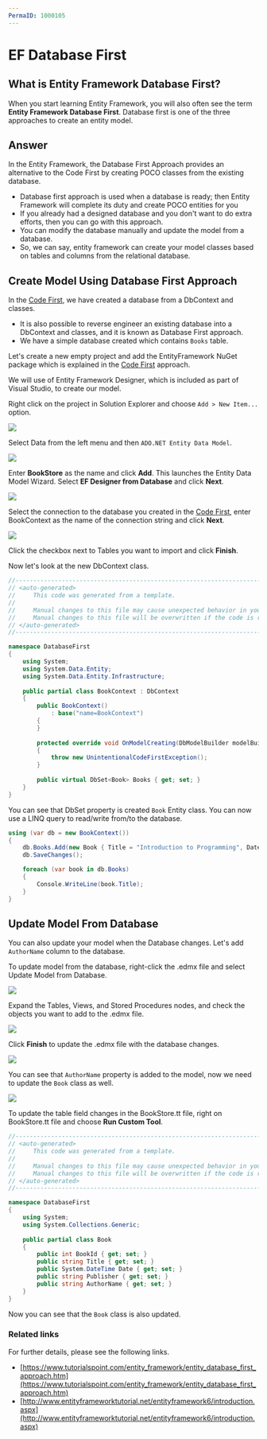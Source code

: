 ```yaml
---
PermaID: 1000105
---
```


# EF Database First

## What is Entity Framework Database First? 

When you start learning Entity Framework, you will also often see the term **Entity Framework Database First**. Database first is one of the three approaches to create an entity model.

## Answer

In the Entity Framework, the Database First Approach provides an alternative to the Code First by creating POCO classes from the existing database.

 - Database first approach is used when a database is ready; then Entity Framework will complete its duty and create POCO entities for you
 - If you already had a designed database and you don't want to do extra efforts, then you can go with this approach.
 - You can modify the database manually and update the model from a database. 
 - So, we can say, entity framework can create your model classes based on tables and columns from the relational database.

## Create Model Using Database First Approach

In the [Code First](/ef-code-first), we have created a database from a DbContext and classes. 

 - It is also possible to reverse engineer an existing database into a DbContext and classes, and it is known as Database First approach.
 - We have a simple database created which contains `Books` table.

Let's create a new empty project and add the EntityFramework NuGet package which is explained in the [Code First](/ef-code-first) approach.
 
We will use of Entity Framework Designer, which is included as part of Visual Studio, to create our model.

Right click on the project in Solution Explorer and choose `Add > New Item...` option.

<img src="https://raw.githubusercontent.com/zzzprojects/EntityFramework-FAQ/master/docs2/images/database-first1.png">

Select Data from the left menu and then `ADO.NET Entity Data Model`.

<img src="https://raw.githubusercontent.com/zzzprojects/EntityFramework-FAQ/master/docs2/images/database-first2.png">

Enter **BookStore** as the name and click **Add**. This launches the Entity Data Model Wizard. Select **EF Designer from Database** and click **Next**.

<img src="https://raw.githubusercontent.com/zzzprojects/EntityFramework-FAQ/master/docs2/images/database-first3.png">

Select the connection to the database you created in the [Code First](/ef-code-first), enter BookContext as the name of the connection string and click **Next**.

<img src="https://raw.githubusercontent.com/zzzprojects/EntityFramework-FAQ/master/docs2/images/database-first4.png">

Click the checkbox next to Tables you want to import and click **Finish**.

Now let's look at the new DbContext class.

```csharp
//------------------------------------------------------------------------------
// <auto-generated>
//     This code was generated from a template.
//
//     Manual changes to this file may cause unexpected behavior in your application.
//     Manual changes to this file will be overwritten if the code is regenerated.
// </auto-generated>
//------------------------------------------------------------------------------

namespace DatabaseFirst
{
    using System;
    using System.Data.Entity;
    using System.Data.Entity.Infrastructure;
    
    public partial class BookContext : DbContext
    {
        public BookContext()
            : base("name=BookContext")
        {
        }
    
        protected override void OnModelCreating(DbModelBuilder modelBuilder)
        {
            throw new UnintentionalCodeFirstException();
        }
    
        public virtual DbSet<Book> Books { get; set; }
    }
}

```

You can see that DbSet property is created `Book` Entity class. You can now use a LINQ query to read/write from/to the database.

```csharp
using (var db = new BookContext())
{
    db.Books.Add(new Book { Title = "Introduction to Programming", Date = DateTime.Now});
    db.SaveChanges();

    foreach (var book in db.Books)
    {
        Console.WriteLine(book.Title);
    }
}
```

## Update Model From Database

You can also update your model when the Database changes. Let's add `AuthorName` column to the database. 

To update model from the database, right-click the .edmx file and select Update Model from Database. 

<img src="https://raw.githubusercontent.com/zzzprojects/EntityFramework-FAQ/master/docs2/images/database-first5.png">

Expand the Tables, Views, and Stored Procedures nodes, and check the objects you want to add to the .edmx file.

<img src="https://raw.githubusercontent.com/zzzprojects/EntityFramework-FAQ/master/docs2/images/database-first6.png">

Click **Finish** to update the .edmx file with the database changes.

<img src="https://raw.githubusercontent.com/zzzprojects/EntityFramework-FAQ/master/docs2/images/database-first7.png">

You can see that `AuthorName` property is added to the model, now we need to update the `Book` class as well. 

<img src="https://raw.githubusercontent.com/zzzprojects/EntityFramework-FAQ/master/docs2/images/database-first8.png">

To update the table field changes in the BookStore.tt file, right on BookStore.tt file and choose **Run Custom Tool**.

```csharp
//------------------------------------------------------------------------------
// <auto-generated>
//     This code was generated from a template.
//
//     Manual changes to this file may cause unexpected behavior in your application.
//     Manual changes to this file will be overwritten if the code is regenerated.
// </auto-generated>
//------------------------------------------------------------------------------

namespace DatabaseFirst
{
    using System;
    using System.Collections.Generic;
    
    public partial class Book
    {
        public int BookId { get; set; }
        public string Title { get; set; }
        public System.DateTime Date { get; set; }
        public string Publisher { get; set; }
        public string AuthorName { get; set; }
    }
}
```

Now you can see that the `Book` class is also updated.

### Related links

For further details, please see the following links.

 - [https://www.tutorialspoint.com/entity_framework/entity_database_first_approach.htm](https://www.tutorialspoint.com/entity_framework/entity_database_first_approach.htm)
 - [http://www.entityframeworktutorial.net/entityframework6/introduction.aspx](http://www.entityframeworktutorial.net/entityframework6/introduction.aspx)

